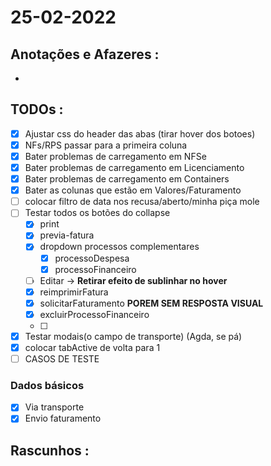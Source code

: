 # 25-02-2022



## Anotações e Afazeres :
- 


## TODOs :
- [x] Ajustar css do header das abas (tirar hover dos botoes)
- [x] NFs/RPS passar para a primeira coluna
- [x] Bater problemas de carregamento em NFSe
- [x] Bater problemas de carregamento em Licenciamento
- [x] Bater problemas de carregamento em Containers
- [x] Bater as colunas que estão em Valores/Faturamento
- [ ] colocar filtro de data nos recusa/aberto/minha piça mole
- [ ] Testar todos os botões do collapse
  - [x] print
  - [x] previa-fatura
  - [x] dropdown processos complementares
    - [x] processoDespesa
    - [x] processoFinanceiro
  - [ ] Editar -> **Retirar efeito de sublinhar no hover**
  - [x] reimprimirFatura
  - [x] solicitarFaturamento **POREM SEM RESPOSTA VISUAL**
  - [x] excluirProcessoFinanceiro
  - [ ] 
- [x] Testar modais(o campo de transporte) (Agda, se pá)
- [x] colocar tabActive de volta para 1
- [ ] CASOS DE TESTE

### Dados básicos
- [x] Via transporte
- [x] Envio faturamento

## Rascunhos :